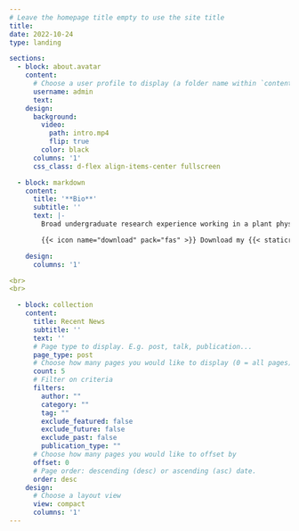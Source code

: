 ```yaml
---
# Leave the homepage title empty to use the site title
title:
date: 2022-10-24
type: landing

sections:
  - block: about.avatar
    content:
      # Choose a user profile to display (a folder name within `content/authors/`)
      username: admin
      text: 
    design:
      background:
        video:
          path: intro.mp4
          flip: true
        color: black
      columns: '1'
      css_class: d-flex align-items-center fullscreen

  - block: markdown
    content:
      title: '**Bio**'
      subtitle: ''
      text: |-
        Broad undergraduate research experience working in a plant physiological ecology lab - assisting with a range and scale of topics from landscape ecology to photosystem stress physiology in growth chamber experiments. My current work in vertical farming research examines and quantifies crop physiological response to light and other environmental inputs. 

        {{< icon name="download" pack="fas" >}} Download my {{< staticref "media/demo_resume.pdf" "newtab" >}}CV{{< /staticref >}}.

    design:
      columns: '1'

<br>
<br>

  - block: collection
    content:
      title: Recent News
      subtitle: ''
      text: ''
      # Page type to display. E.g. post, talk, publication...
      page_type: post
      # Choose how many pages you would like to display (0 = all pages)
      count: 5
      # Filter on criteria
      filters:
        author: ""
        category: ""
        tag: ""
        exclude_featured: false
        exclude_future: false
        exclude_past: false
        publication_type: ""
      # Choose how many pages you would like to offset by
      offset: 0
      # Page order: descending (desc) or ascending (asc) date.
      order: desc
    design:
      # Choose a layout view
      view: compact
      columns: '1'
---
```

